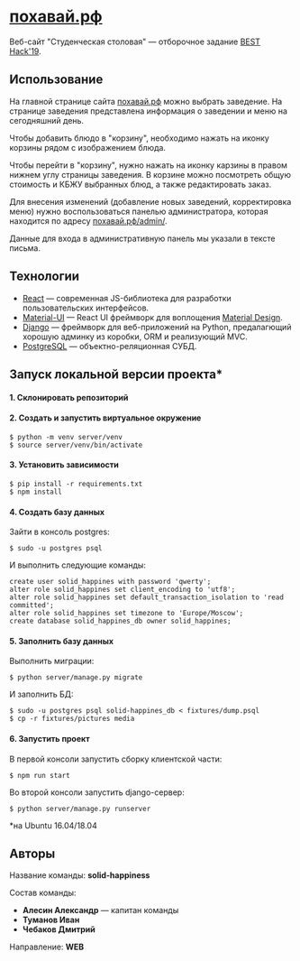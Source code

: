 # [похавай.рф](https://похавай.рф)

Веб-сайт "Студенческая столовая" &mdash; отборочное задание [BEST Hack'19](https://vk.com/besthack2019).

## Использование

На главной странице сайта [похавай.рф](https://похавай.рф) можно выбрать заведение.
На странице заведения представлена информация о заведении и меню на сегодняшний день. 

Чтобы добавить блюдо в "корзину", необходимо нажать на иконку корзины рядом с изображением блюда.

Чтобы перейти в "корзину", нужно нажать на иконку карзины в правом нижнем углу страницы заведения. В корзине можно посмотреть общую стоимость и КБЖУ выбранных блюд, а также редактировать заказ.

Для внесения изменений (добавление новых заведений, корректировка меню) нужно воспользоваться панелью администратора, которая находится по адресу [похавай.рф/admin/](https://похавай.рф/admin/).

Данные для входа в административную панель мы указали в тексте письма.

## Технологии
* [React](https://reactjs.org/) &mdash; современная JS-библиотека для разработки пользовательских интерфейсов.
* [Material-UI](https://material-ui.com/) &mdash; React UI фреймворк для воплощения [Material Design](https://material.io/).
* [Django](https://www.djangoproject.com/) &mdash; фреймворк для веб-приложений на Python, предалагющий хорошую админку из коробки, ORM и реализующий MVC.
* [PostgreSQL](https://www.postgresql.org/) &mdash; объектно-реляционная СУБД.

## Запуск локальной версии проекта*

#### 1. Склонировать репозиторий

#### 2. Создать и запустить виртуальное окружение
```
$ python -m venv server/venv
$ source server/venv/bin/activate
```

#### 3. Установить зависимости
```
$ pip install -r requirements.txt
$ npm install
```

#### 4. Создать базу данных
Зайти в консоль postgres:
```
$ sudo -u postgres psql
```

И выполнить следующие команды:
```postgresql
create user solid_happines with password 'qwerty';
alter role solid_happines set client_encoding to 'utf8';
alter role solid_happines set default_transaction_isolation to 'read committed';
alter role solid_happines set timezone to 'Europe/Moscow';
create database solid_happines_db owner solid_happines;
```

#### 5. Заполнить базу данных
Выполнить миграции:
```
$ python server/manage.py migrate
```
И заполнить БД:
```
$ sudo -u postgres psql solid-happines_db < fixtures/dump.psql
$ cp -r fixtures/pictures media
```

#### 6. Запустить проект
В первой консоли запустить сборку клиентской части:
```
$ npm run start
```
Во второй консоли запустить django-сервер:
```
$ python server/manage.py runserver
```

*на Ubuntu 16.04/18.04

## Авторы
Название команды: **solid-happiness**

Состав команды:
* **Алесин Александр** &mdash; капитан команды
* **Туманов Иван**
* **Чебаков Дмитрий**

Направление: **WEB**